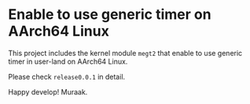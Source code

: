 # Enable to use generic timer on AArch64 Linux

This project includes the kernel module `megt2` that enable to
use generic timer in user-land on AArch64 Linux.

Please check `release0.0.1` in detail.

Happy develop!
Muraak.
